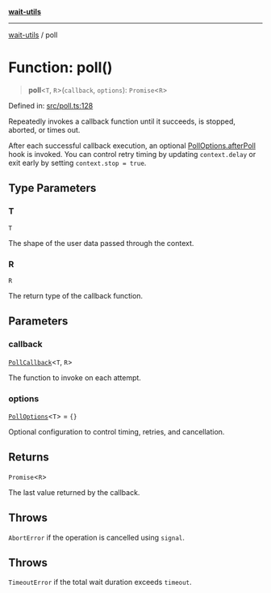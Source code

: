 [**wait-utils**](../README.md)

***

[wait-utils](../globals.md) / poll

# Function: poll()

> **poll**\<`T`, `R`\>(`callback`, `options`): `Promise`\<`R`\>

Defined in: [src/poll.ts:128](https://github.com/havelessbemore/wait-utils/blob/6097a4da25e21f745253cc3003ada520ffa15a55/src/poll.ts#L128)

Repeatedly invokes a callback function until it succeeds, is stopped, aborted, or times out.

After each successful callback execution, an optional [PollOptions.afterPoll](../interfaces/PollOptions.md#afterpoll)
hook is invoked. You can control retry timing by updating `context.delay` or exit
early by setting `context.stop = true`.

## Type Parameters

### T

`T`

The shape of the user data passed through the context.

### R

`R`

The return type of the callback function.

## Parameters

### callback

[`PollCallback`](../type-aliases/PollCallback.md)\<`T`, `R`\>

The function to invoke on each attempt.

### options

[`PollOptions`](../interfaces/PollOptions.md)\<`T`\> = `{}`

Optional configuration to control timing, retries, and cancellation.

## Returns

`Promise`\<`R`\>

The last value returned by the callback.

## Throws

`AbortError` if the operation is cancelled using `signal`.

## Throws

`TimeoutError` if the total wait duration exceeds `timeout`.
